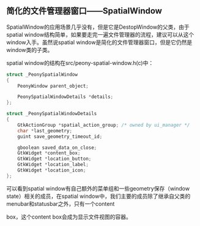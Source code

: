 ## 简化的文件管理器窗口——SpatialWindow

SpatialWindow的应用场景几乎没有，但是它是DestopWindow的父类，由于spatial window结构简单，如果要走完一遍文件管理器的流程，建议可以从这个window入手。虽然说spatial window是简化的文件管理器窗口，但是它仍然是window类的子类。

spatial window的结构在src/peony-spatial-window.h\(c\)中：

```c
struct _PeonySpatialWindow
{
    PeonyWindow parent_object;

    PeonySpatialWindowDetails *details;
};
```

```c
struct _PeonySpatialWindowDetails
{
    GtkActionGroup *spatial_action_group; /* owned by ui_manager */
    char *last_geometry;
    guint save_geometry_timeout_id;

    gboolean saved_data_on_close;
    GtkWidget *content_box;
    GtkWidget *location_button;
    GtkWidget *location_label;
    GtkWidget *location_icon;
};
```

可以看到spatial window有自己额外的菜单组和一些geometry保存（window state）相关的成员，在spatial window中，我们主要的成员除了继承自父类的menubar和statusbar之外，只有一个content

box，这个content box会成为显示文件视图的容器。

